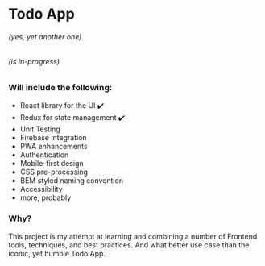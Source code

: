 # Todo App
###### (yes, yet another one)
###### (is in-progress)

### Will include the following:
* React library for the UI :heavy_check_mark:
* Redux for state management :heavy_check_mark:
* Unit Testing
* Firebase integration
* PWA enhancements
* Authentication
* Mobile-first design
* CSS pre-processing
* BEM styled naming convention
* Accessibility
* more, probably

### Why?
This project is my attempt at learning and combining a number of Frontend tools, techniques, and best practices. And what better use case than the iconic, yet humble Todo App. 